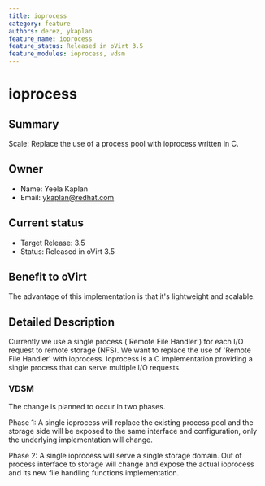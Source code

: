 ```yaml
---
title: ioprocess
category: feature
authors: derez, ykaplan
feature_name: ioprocess
feature_status: Released in oVirt 3.5
feature_modules: ioprocess, vdsm
---
```


# ioprocess

## Summary

Scale: Replace the use of a process pool with ioprocess written in C.

## Owner

*   Name: Yeela Kaplan
*   Email: <ykaplan@redhat.com>

## Current status

*   Target Release: 3.5
*   Status: Released in oVirt 3.5

## Benefit to oVirt

The advantage of this implementation is that it's lightweight and scalable.

## Detailed Description

Currently we use a single process ('Remote File Handler') for each I/O request to remote storage (NFS). We want to replace the use of 'Remote File Handler' with ioprocess. Ioprocess is a C implementation providing a single process that can serve multiple I/O requests.

### VDSM

The change is planned to occur in two phases.

Phase 1: A single ioprocess will replace the existing process pool and the storage side will be exposed to the same interface and configuration, only the underlying implementation will change.

Phase 2: A single ioprocess will serve a single storage domain. Out of process interface to storage will change and expose the actual ioprocess and its new file handling functions implementation.

